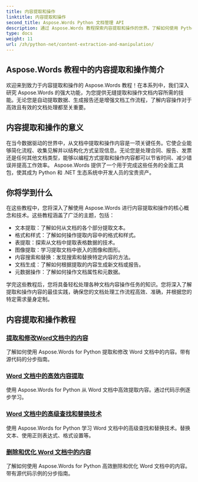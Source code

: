 ```yaml
---
title: 内容提取和操作
linktitle: 内容提取和操作
second_title: Aspose.Words Python 文档管理 API
description: 通过 Aspose.Words 教程探索内容提取和操作的世界。了解如何使用 Python 和 .NET 高效提取和操作内容，从而增强文档处理能力。
type: docs
weight: 11
url: /zh/python-net/content-extraction-and-manipulation/
---
```

## Aspose.Words 教程中的内容提取和操作简介

欢迎来到致力于内容提取和操作的 Aspose.Words 教程！在本系列中，我们深入研究 Aspose.Words 的强大功能，为您提供无缝提取和操作文档内容所需的技能。无论您是自动提取数据、生成报告还是增强文档工作流程，了解内容操作对于高效且有效的文档处理都至关重要。

## 内容提取和操作的意义

在当今数据驱动的世界中，从文档中提取和操作内容是一项关键任务。它使企业能够简化流程、收集见解并以结构化方式呈现信息。无论您是处理合同、报告、发票还是任何其他文档类型，能够以编程方式提取和操作内容都可以节省时间、减少错误并提高工作效率。 Aspose.Words 提供了一个用于完成这些任务的全面工具包，使其成为 Python 和 .NET 生态系统中开发人员的宝贵资产。

## 你将学到什么

在这些教程中，您将深入了解使用 Aspose.Words 进行内容提取和操作的核心概念和技术。这些教程涵盖了广泛的主题，包括：

- 文本提取：了解如何从文档的各个部分提取文本。
- 格式和样式：了解如何操作提取内容中的格式和样式。
- 表提取：探索从文档中提取表格数据的技术。
- 图像提取：学习提取文档中嵌入的图像和图形。
- 内容搜索和替换：发现搜索和替换特定内容的方法。
- 文档生成：了解如何根据提取的内容生成新文档或报告。
- 元数据操作：了解如何操作文档属性和元数据。

学完这些教程后，您将具备轻松处理各种文档内容操作任务的知识。您将深入了解提取和操作内容的最佳实践，确保您的文档处理工作流程高效、准确，并根据您的特定需求量身定制。

## 内容提取和操作教程
### [提取和修改Word文档中的内容](./extract-modify-document-content/)
了解如何使用 Aspose.Words for Python 提取和修改 Word 文档中的内容。带有源代码的分步指南。
### [Word 文档中的高效内容提取](./document-content-extraction/)
使用 Aspose.Words for Python 从 Word 文档中高效提取内容。通过代码示例逐步学习。
### [Word 文档中的高级查找和替换技术](./find-replace-documents/)
使用 Aspose.Words for Python 学习 Word 文档中的高级查找和替换技术。替换文本、使用正则表达式、格式设置等。
### [删除和优化 Word 文档中的内容](./remove-content-documents/)
了解如何使用 Aspose.Words for Python 高效删除和优化 Word 文档中的内容。带有源代码示例的分步指南。